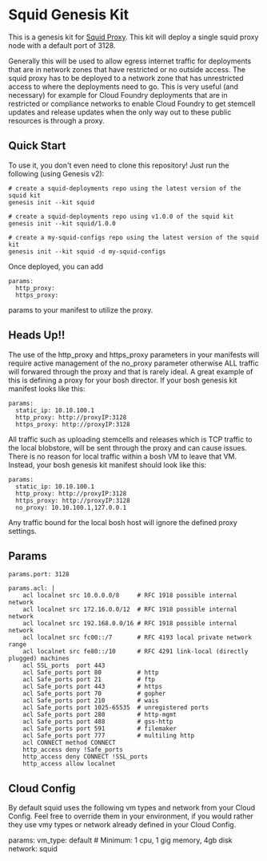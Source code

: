 Squid Genesis Kit
=================

This is a genesis kit for [Squid Proxy](http://www.squid-cache.org/).  This kit will deploy a single squid proxy node with a default port of 3128.  

Generally this will be used to allow egress internet traffic for deployments that are in network zones that have restricted or no outside access.  The squid proxy has to be deployed to a network zone that has unrestricted access to where the deployments need to go. This is very useful (and necessary) for example for Cloud Foundry deployments that are in restricted or compliance networks to enable Cloud Foundry to get stemcell updates and release updates when the only way out to these public resources is through a proxy.   



Quick Start
-----------

To use it, you don't even need to clone this repository! Just run
the following (using Genesis v2):

```
# create a squid-deployments repo using the latest version of the squid kit
genesis init --kit squid

# create a squid-deployments repo using v1.0.0 of the squid kit
genesis init --kit squid/1.0.0

# create a my-squid-configs repo using the latest version of the squid kit
genesis init --kit squid -d my-squid-configs
```

Once deployed, you can add 
```
params:
  http_proxy:
  https_proxy:
```
params to your manifest to utilize the proxy.

Heads Up!!
-------
The use of the http_proxy and https_proxy parameters in your manifests will require active management of the no_proxy parameter otherwise ALL traffic will forwared through the proxy and that is rarely ideal. A great example of this is defining a proxy for your bosh director.  If your bosh genesis kit manifest looks like this:

```
params:
  static_ip: 10.10.100.1
  http_proxy: http://proxyIP:3128
  https_proxy: http://proxyIP:3128
```

All traffic such as uploading stemcells and releases which is TCP traffic to the local blobstore, will be sent through the proxy and can cause issues. There is no reason for local traffic within a bosh VM to leave that VM. Instead, your bosh genesis kit manifest should look like this:
```
params:
  static_ip: 10.10.100.1
  http_proxy: http://proxyIP:3128
  https_proxy: http://proxyIP:3128
  no_proxy: 10.10.100.1,127.0.0.1
```

Any traffic bound for the local bosh host will ignore the defined proxy settings.



Params
------

```
params.port: 3128
  
params.acl: |
    acl localnet src 10.0.0.0/8     # RFC 1918 possible internal network
    acl localnet src 172.16.0.0/12  # RFC 1918 possible internal network
    acl localnet src 192.168.0.0/16 # RFC 1918 possible internal network
    acl localnet src fc00::/7       # RFC 4193 local private network range
    acl localnet src fe80::/10      # RFC 4291 link-local (directly plugged) machines
    acl SSL_ports  port 443
    acl Safe_ports port 80          # http
    acl Safe_ports port 21          # ftp
    acl Safe_ports port 443         # https
    acl Safe_ports port 70          # gopher
    acl Safe_ports port 210         # wais
    acl Safe_ports port 1025-65535  # unregistered ports
    acl Safe_ports port 280         # http-mgmt
    acl Safe_ports port 488         # gss-http
    acl Safe_ports port 591         # filemaker
    acl Safe_ports port 777         # multiling http
    acl CONNECT method CONNECT
    http_access deny !Safe_ports
    http_access deny CONNECT !SSL_ports
    http_access allow localnet
```

Cloud Config
------------

By default squid uses the following vm types and network from your Cloud Config. Feel free to override them in your environment, if you would rather they use vmy types or network already defined in your Cloud Config.

params:
  vm_type: default # Minimum: 1 cpu, 1 gig memory, 4gb disk
  network: squid



